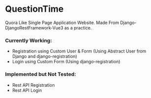 # QuestionTime
Quora Like Single Page Application Website. 
Made From Django-DjangoRestFramework-Vue3 as a practice.

### Currently Working:
* Registration using Custom User & Form (Using Abstract User from Django and django-registration)
* Login using Custom Form (Using django-registration)

### Implemented but Not Tested:
* Rest API Registration
* Rest API Login
